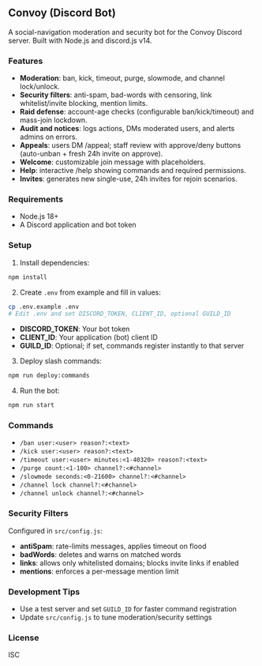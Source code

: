 ## Convoy (Discord Bot)

A social-navigation moderation and security bot for the Convoy Discord server. Built with Node.js and discord.js v14.

### Features
- **Moderation**: ban, kick, timeout, purge, slowmode, and channel lock/unlock.
- **Security filters**: anti-spam, bad-words with censoring, link whitelist/invite blocking, mention limits.
- **Raid defense**: account-age checks (configurable ban/kick/timeout) and mass-join lockdown.
- **Audit and notices**: logs actions, DMs moderated users, and alerts admins on errors.
- **Appeals**: users DM /appeal; staff review with approve/deny buttons (auto-unban + fresh 24h invite on approve).
- **Welcome**: customizable join message with placeholders.
- **Help**: interactive /help showing commands and required permissions.
- **Invites**: generates new single-use, 24h invites for rejoin scenarios.


### Requirements
- Node.js 18+
- A Discord application and bot token

### Setup
1. Install dependencies:
```bash
npm install
```
2. Create `.env` from example and fill in values:
```bash
cp .env.example .env
# Edit .env and set DISCORD_TOKEN, CLIENT_ID, optional GUILD_ID
```
- **DISCORD_TOKEN**: Your bot token
- **CLIENT_ID**: Your application (bot) client ID
- **GUILD_ID**: Optional; if set, commands register instantly to that server

3. Deploy slash commands:
```bash
npm run deploy:commands
```

4. Run the bot:
```bash
npm run start
```

### Commands
- `/ban user:<user> reason?:<text>`
- `/kick user:<user> reason?:<text>`
- `/timeout user:<user> minutes:<1-40320> reason?:<text>`
- `/purge count:<1-100> channel?:<#channel>`
- `/slowmode seconds:<0-21600> channel?:<#channel>`
- `/channel lock channel?:<#channel>`
- `/channel unlock channel?:<#channel>`

### Security Filters
Configured in `src/config.js`:
- **antiSpam**: rate-limits messages, applies timeout on flood
- **badWords**: deletes and warns on matched words
- **links**: allows only whitelisted domains; blocks invite links if enabled
- **mentions**: enforces a per-message mention limit

### Development Tips
- Use a test server and set `GUILD_ID` for faster command registration
- Update `src/config.js` to tune moderation/security settings

### License
ISC
